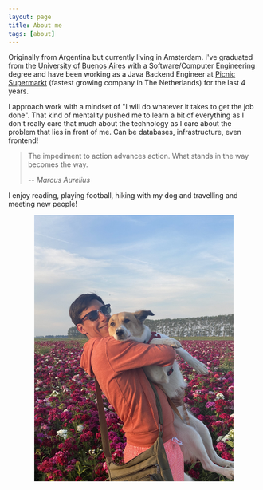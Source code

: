```yaml
---
layout: page
title: About me
tags: [about]
---
```


Originally from Argentina but currently living in Amsterdam. 
I've graduated from the [University of Buenos Aires](http://fi.uba.ar) with a Software/Computer Engineering degree and have
been working as a Java Backend Engineer at [Picnic  Supermarkt](https://picnic.app/nl/) (fastest growing company in The Netherlands) for the last 4 years.

I approach work with a mindset of "I will do whatever it takes to get the job done". That kind of mentality pushed me to 
learn a bit of everything as I don't really care that much about the technology as I
care about the problem that lies in front of me. Can be databases, infrastructure, even frontend!

> The impediment to action advances action. What stands in the way becomes the way.
>
> -- <cite>Marcus Aurelius</cite>

I enjoy reading, playing football, hiking with my dog and travelling and meeting new people!

<p align="center">
    <img src="/images/Selina.jpg" width="400">
</p>
